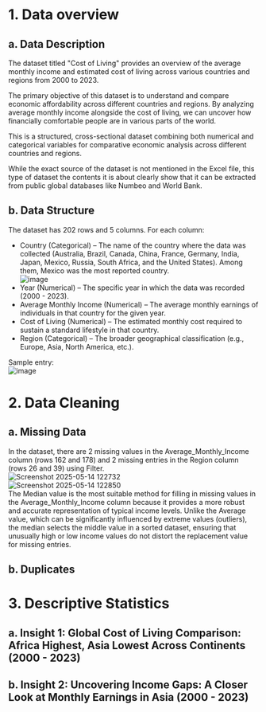 # 1. Data overview
## a. Data Description
The dataset titled "Cost of Living" provides an overview of the average monthly income and estimated cost of living across various countries and regions from 2000 to 2023.


The primary objective of this dataset is to understand and compare economic affordability across different countries and regions. By analyzing average monthly income alongside the cost of living, we can uncover how financially comfortable people are in various parts of the world.  


This is a structured, cross-sectional dataset combining both numerical and categorical variables for comparative economic analysis across different countries and regions.  


While the exact source of the dataset is not mentioned in the Excel file, this type of dataset the contents it is about clearly show that it can be extracted from public global databases like Numbeo and World Bank.  
## b. Data Structure
The dataset has 202 rows and 5 columns. For each column:  
- Country (Categorical) – The name of the country where the data was collected (Australia, Brazil, Canada, China, France, Germany, India, Japan, Mexico, Russia, South Africa,  and the United States). Among them, Mexico was the most reported country.  
![image](https://github.com/user-attachments/assets/8632a521-988a-4086-96dd-0b4dbd0aef2d)
- Year (Numerical) – The specific year in which the data was recorded (2000 - 2023).
- Average Monthly Income (Numerical) – The average monthly earnings of individuals in that country for the given year.
- Cost of Living (Numerical) – The estimated monthly cost required to sustain a standard lifestyle in that country.
- Region (Categorical) – The broader geographical classification (e.g., Europe, Asia, North America, etc.).


Sample entry:  
![image](https://github.com/user-attachments/assets/8fd12e7e-0a57-4f6c-bc8f-ddc6d2308896)
# 2. Data Cleaning
## a. Missing Data
In the dataset, there are 2 missing values in the Average_Monthly_Income column (rows 162 and 178) and 2 missing entries in the Region column (rows 26 and 39) using Filter.  
![Screenshot 2025-05-14 122732](https://github.com/user-attachments/assets/e7e05530-2ec9-4c34-8f8e-21aebf4c3356)  
![Screenshot 2025-05-14 122850](https://github.com/user-attachments/assets/8d320937-73c5-4e97-b7f4-877a74b7688b)  
The Median value is the most suitable method for filling in missing values in the Average_Monthly_Income column because it provides a more robust and accurate representation of typical income levels. Unlike the Average value, which can be significantly influenced by extreme values (outliers), the median selects the middle value in a sorted dataset, ensuring that unusually high or low income values do not distort the replacement value for missing entries.
## b. Duplicates
# 3. Descriptive Statistics
## a. Insight 1: Global Cost of Living Comparison: Africa Highest, Asia Lowest Across Continents (2000 - 2023)
## b. Insight 2: Uncovering Income Gaps: A Closer Look at Monthly Earnings in Asia (2000 - 2023)

